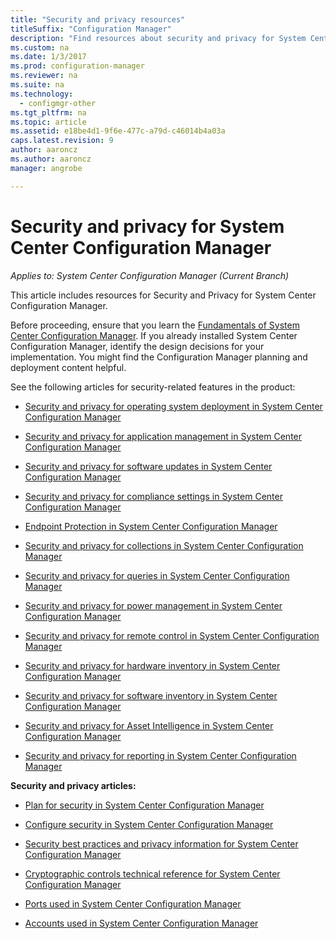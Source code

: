 ```yaml
---
title: "Security and privacy resources"
titleSuffix: "Configuration Manager"
description: "Find resources about security and privacy for System Center Configuration Manager."
ms.custom: na
ms.date: 1/3/2017
ms.prod: configuration-manager
ms.reviewer: na
ms.suite: na
ms.technology:
  - configmgr-other
ms.tgt_pltfrm: na
ms.topic: article
ms.assetid: e18be4d1-9f6e-477c-a79d-c46014b4a03a
caps.latest.revision: 9
author: aaroncz  
ms.author: aaroncz  
manager: angrobe

---
```

# Security and privacy for System Center Configuration Manager

*Applies to: System Center Configuration Manager (Current Branch)*

This article includes resources for Security and Privacy for System Center Configuration Manager.  

 Before proceeding, ensure that you learn the [Fundamentals of System Center Configuration Manager](../../../core/understand/fundamentals.md). If you already installed System Center Configuration Manager, identify the design decisions for your implementation. You might find the Configuration Manager planning and deployment content helpful.  

 See the following articles for security-related features in the product:  

-   [Security and privacy for operating system deployment in System Center Configuration Manager](../../../osd/plan-design/security-and-privacy-for-operating-system-deployment.md)  

-   [Security and privacy for application management in System Center Configuration Manager](../../../apps/plan-design/security-and-privacy-for-application-management.md)  

-   [Security and privacy for software updates in System Center Configuration Manager](../../../sum/plan-design/security-and-privacy-for-software-updates.md)  

-   [Security and privacy for compliance settings in System Center Configuration Manager](../../../compliance/plan-design/security-and-privacy-for-compliance-settings.md)  

-   [Endpoint Protection in System Center Configuration Manager](../../../protect/deploy-use/endpoint-protection.md)  

-   [Security and privacy for collections in System Center Configuration Manager](../../../core/clients/manage/collections/security-and-privacy-for-collections.md)  

-   [Security and privacy for queries in System Center Configuration Manager](../../../core/servers/manage/security-and-privacy-for-queries.md)  

-   [Security and privacy for power management in System Center Configuration Manager](../../../core/clients/manage/power/security-and-privacy-for-power-management.md)  

-   [Security and privacy for remote control in System Center Configuration Manager](../../../core/clients/manage/remote-control/security-and-privacy-for-remote-control.md)  

-   [Security and privacy for hardware inventory in System Center Configuration Manager](../../../core/clients/manage/inventory/security-and-privacy-for-hardware-inventory.md)  

-   [Security and privacy for software inventory in System Center Configuration Manager](../../../core/clients/manage/inventory/security-and-privacy-for-software-inventory.md)  

-   [Security and privacy for Asset Intelligence in System Center Configuration Manager](../../../core/clients/manage/asset-intelligence/security-and-privacy-for-asset-intelligence.md)  

-   [Security and privacy for reporting in System Center Configuration Manager](../../../core/servers/manage/security-and-privacy-for-reporting.md)  



 **Security and privacy articles:**  

-   [Plan for security in System Center Configuration Manager](../../../core/plan-design/security/plan-for-security.md)  

-   [Configure security in System Center Configuration Manager](../../../core/plan-design/security/configure-security.md)  


-   [Security best practices and privacy information for System Center Configuration Manager](../../../core/plan-design/security/security-best-practices-and-privacy-information.md)  

-   [Cryptographic controls technical reference for System Center Configuration Manager](../../../protect/deploy-use/cryptographic-controls-technical-reference.md)  

-   [Ports used in System Center Configuration Manager](../../../core/plan-design/hierarchy/ports.md)  

-   [Accounts used in System Center Configuration Manager](../../../core/plan-design/hierarchy/accounts.md)  
